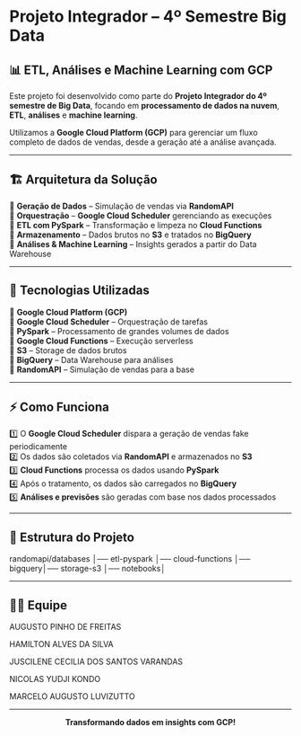 # Projeto Integrador – 4º Semestre Big Data  

## 📊 ETL, Análises e Machine Learning com GCP  

Este projeto foi desenvolvido como parte do **Projeto Integrador do 4º semestre de Big Data**, focando em **processamento de dados na nuvem**, **ETL**, **análises** e **machine learning**.  

Utilizamos a **Google Cloud Platform (GCP)** para gerenciar um fluxo completo de dados de vendas, desde a geração até a análise avançada.  

---

## 🏗️ Arquitetura da Solução  

🔹 **Geração de Dados** – Simulação de vendas via **RandomAPI**  
🔹 **Orquestração** – **Google Cloud Scheduler** gerenciando as execuções  
🔹 **ETL com PySpark** – Transformação e limpeza no **Cloud Functions**  
🔹 **Armazenamento** – Dados brutos no **S3** e tratados no **BigQuery**  
🔹 **Análises & Machine Learning** – Insights gerados a partir do Data Warehouse  

---

## 🔧 Tecnologias Utilizadas  

📌 **Google Cloud Platform (GCP)**  
📌 **Google Cloud Scheduler** – Orquestração de tarefas  
📌 **PySpark** – Processamento de grandes volumes de dados  
📌 **Google Cloud Functions** – Execução serverless  
📌 **S3** – Storage de dados brutos  
📌 **BigQuery** – Data Warehouse para análises  
📌 **RandomAPI** – Simulação de vendas para a base  

---

## ⚡ Como Funciona  

1️⃣ O **Google Cloud Scheduler** dispara a geração de vendas fake periodicamente  
2️⃣ Os dados são coletados via **RandomAPI** e armazenados no **S3**  
3️⃣ **Cloud Functions** processa os dados usando **PySpark**  
4️⃣ Após o tratamento, os dados são carregados no **BigQuery**  
5️⃣ **Análises e previsões** são geradas com base nos dados processados  

---

## 📂 Estrutura do Projeto  
randomapi/databases │── etl-pyspark │── cloud-functions │── bigquery│── storage-s3 │── notebooks│

---

## 👨‍💻 Equipe

AUGUSTO PINHO DE FREITAS

HAMILTON ALVES DA SILVA

JUSCILENE CECILIA DOS SANTOS VARANDAS

NICOLAS YUDJI KONDO

MARCELO AUGUSTO LUVIZUTTO

---

<p align="center"> 
  <strong> Transformando dados em insights com GCP! </strong>
</p>
